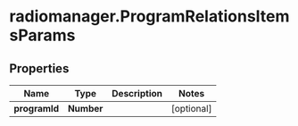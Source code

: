 # radiomanager.ProgramRelationsItemsParams

## Properties
Name | Type | Description | Notes
------------ | ------------- | ------------- | -------------
**programId** | **Number** |  | [optional] 


